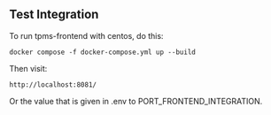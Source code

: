 ## Test Integration

To run tpms-frontend with centos, do this:

    docker compose -f docker-compose.yml up --build

Then visit:

    http://localhost:8081/

Or the value that is given in .env to PORT_FRONTEND_INTEGRATION.
